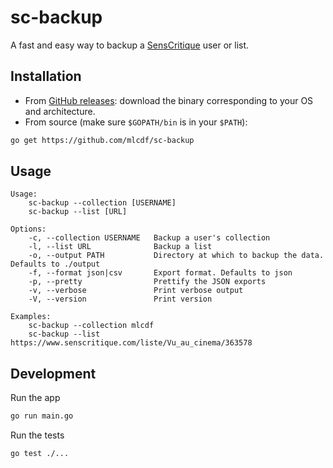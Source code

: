 # sc-backup

A fast and easy way to backup a [SensCritique](https://senscritique.com) user or list.

## Installation

- From [GitHub releases](https://github.com/mlcdf/sc-backup/releases): download the binary corresponding to your OS and architecture.
- From source (make sure `$GOPATH/bin` is in your `$PATH`):
```sh
go get https://github.com/mlcdf/sc-backup
```

## Usage

```
Usage:
    sc-backup --collection [USERNAME]
    sc-backup --list [URL]

Options:
    -c, --collection USERNAME   Backup a user's collection
    -l, --list URL              Backup a list
    -o, --output PATH           Directory at which to backup the data. Defaults to ./output
    -f, --format json|csv       Export format. Defaults to json
    -p, --pretty                Prettify the JSON exports
    -v, --verbose               Print verbose output
    -V, --version               Print version

Examples:
    sc-backup --collection mlcdf
    sc-backup --list https://www.senscritique.com/liste/Vu_au_cinema/363578
```

## Development

Run the app
```sh
go run main.go
```

Run the tests
```sh
go test ./...
```
